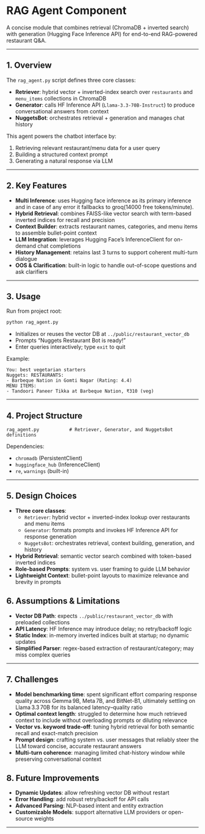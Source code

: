 # RAG Agent Component

A concise module that combines retrieval (ChromaDB + inverted search) with generation (Hugging Face Inference API) for end-to-end RAG-powered restaurant Q&A.

---

## 1. Overview
The `rag_agent.py` script defines three core classes:
- **Retriever**: hybrid vector + inverted-index search over `restaurants` and `menu_items` collections in ChromaDB
- **Generator**: calls HF Inference API (`Llama-3.3-70B-Instruct`) to produce conversational answers from context
- **NuggetsBot**: orchestrates retrieval + generation and manages chat history

This agent powers the chatbot interface by:
1. Retrieving relevant restaurant/menu data for a user query
2. Building a structured context prompt
3. Generating a natural response via LLM

---

## 2. Key Features
- **Multi Inference**: uses Hugging face inference as its primary inference and in case of any error it fallbacks to groq(14000 free tokens/minute).
- **Hybrid Retrieval**: combines FAISS-like vector search with term-based inverted indices for recall and precision
- **Context Builder**: extracts restaurant names, categories, and menu items to assemble bullet-point context
- **LLM Integration**: leverages Hugging Face’s InferenceClient for on-demand chat completions
- **History Management**: retains last 3 turns to support coherent multi-turn dialogue
- **OOS & Clarification**: built-in logic to handle out-of-scope questions and ask clarifiers

---

## 3. Usage
Run from project root:
```bash
python rag_agent.py
```
- Initializes or reuses the vector DB at `../public/restaurant_vector_db`
- Prompts “Nuggets Restaurant Bot is ready!”
- Enter queries interactively; type `exit` to quit

Example:
```
You: best vegetarian starters
Nuggets: RESTAURANTS:
- Barbeque Nation in Gomti Nagar (Rating: 4.4)
MENU ITEMS:
- Tandoori Paneer Tikka at Barbeque Nation, ₹310 (veg)
```

---

## 4. Project Structure
```
rag_agent.py           # Retriever, Generator, and NuggetsBot definitions
```
Dependencies:
- `chromadb` (PersistentClient)
- `huggingface_hub` (InferenceClient)
- `re`, `warnings` (built-in)

---

## 5. Design Choices
- **Three core classes**:
  - `Retriever`: hybrid vector + inverted-index lookup over restaurants and menu items
  - `Generator`: formats prompts and invokes HF Inference API for response generation
  - `NuggetsBot`: orchestrates retrieval, context building, generation, and history
- **Hybrid Retrieval**: semantic vector search combined with token-based inverted indices
- **Role-based Prompts**: system vs. user framing to guide LLM behavior
- **Lightweight Context**: bullet-point layouts to maximize relevance and brevity in prompts

## 6. Assumptions & Limitations
- **Vector DB Path**: expects `../public/restaurant_vector_db` with preloaded collections
- **API Latency**: HF Inference may introduce delay; no retry/backoff logic
- **Static Index**: in-memory inverted indices built at startup; no dynamic updates
- **Simplified Parser**: regex-based extraction of restaurant/category; may miss complex queries

---

## 7. Challenges
- **Model benchmarking time**: spent significant effort comparing response quality across Gemma 9B, Meta 7B, and BitNet-B1, ultimately settling on Llama 3.3 70B for its balanced latency–quality ratio
- **Optimal context length**: struggled to determine how much retrieved context to include without overloading prompts or diluting relevance
- **Vector vs. keyword trade-off**: tuning hybrid retrieval for both semantic recall and exact-match precision
- **Prompt design**: crafting system vs. user messages that reliably steer the LLM toward concise, accurate restaurant answers
- **Multi-turn coherence**: managing limited chat-history window while preserving conversational context

## 8. Future Improvements
- **Dynamic Updates**: allow refreshing vector DB without restart
- **Error Handling**: add robust retry/backoff for API calls
- **Advanced Parsing**: NLP-based intent and entity extraction
- **Customizable Models**: support alternative LLM providers or open-source weights

---
